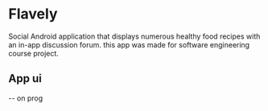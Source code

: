# Flavely
Social Android application that displays numerous healthy food recipes with an in-app discussion forum. this app was made for software engineering course project. 

## App ui
-- on prog
